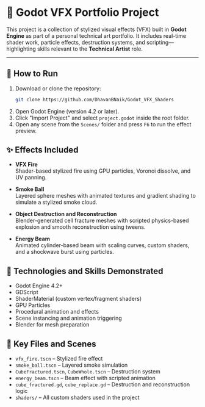 # 🎨 Godot VFX Portfolio Project

This project is a collection of stylized visual effects (VFX) built in **Godot Engine** as part of a personal technical art portfolio. It includes real-time shader work, particle effects, destruction systems, and scripting—highlighting skills relevant to the **Technical Artist** role.

---

## 🚀 How to Run

1. Download or clone the repository:
   ```bash
   git clone https://github.com/DhavanBNaik/Godot_VFX_Shaders

2. Open Godot Engine (version 4.2 or later).
3. Click "Import Project" and select `project.godot` inside the root folder.
4. Open any scene from the `Scenes/` folder and press `F6` to run the effect preview.

## ✨ Effects Included

- **VFX Fire**  
Shader-based stylized fire using GPU particles, Voronoi dissolve, and UV panning.

- **Smoke Ball**  
Layered sphere meshes with animated textures and gradient shading to simulate a stylized smoke cloud.

- **Object Destruction and Reconstruction**  
Blender-generated cell fracture meshes with scripted physics-based explosion and smooth reconstruction using tweens.

- **Energy Beam**  
Animated cylinder-based beam with scaling curves, custom shaders, and a shockwave burst using particles.

## 🧠 Technologies and Skills Demonstrated

- Godot Engine 4.2+
- GDScript
- ShaderMaterial (custom vertex/fragment shaders)
- GPU Particles
- Procedural animation and effects
- Scene instancing and animation triggering
- Blender for mesh preparation

## 📁 Key Files and Scenes

- `vfx_fire.tscn` – Stylized fire effect  
- `smoke_ball.tscn` – Layered smoke simulation  
- `CubeFractured.tscn`, `CubeWhole.tscn` – Destruction system  
- `energy_beam.tscn` – Beam effect with scripted animation  
- `cube_fractured.gd`, `cube_replace.gd` – Destruction and reconstruction logic  
- `shaders/` – All custom shaders used in the project

